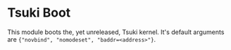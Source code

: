 # Tsuki Boot
This module boots the, yet unreleased, Tsuki kernel. It's default arguments are `{"novbind", "nomodeset", "baddr=<address>"}`.
